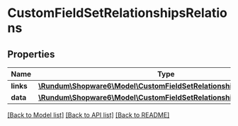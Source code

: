 # CustomFieldSetRelationshipsRelations

## Properties
Name | Type | Description | Notes
------------ | ------------- | ------------- | -------------
**links** | [**\Rundum\Shopware6\Model\CustomFieldSetRelationshipsRelationsLinks**](CustomFieldSetRelationshipsRelationsLinks.md) |  | [optional] 
**data** | [**\Rundum\Shopware6\Model\CustomFieldSetRelationshipsRelationsData[]**](CustomFieldSetRelationshipsRelationsData.md) |  | [optional] 

[[Back to Model list]](../../README.md#documentation-for-models) [[Back to API list]](../../README.md#documentation-for-api-endpoints) [[Back to README]](../../README.md)

